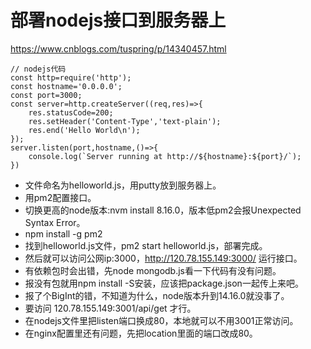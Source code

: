 # 部署nodejs接口到服务器上
https://www.cnblogs.com/tuspring/p/14340457.html
```
// nodejs代码
const http=require('http');
const hostname='0.0.0.0';
const port=3000;
const server=http.createServer((req,res)=>{
    res.statusCode=200;
    res.setHeader('Content-Type','text-plain');
    res.end('Hello World\n');
});
server.listen(port,hostname,()=>{
    console.log(`Server running at http://${hostname}:${port}/`);
})
```
- 文件命名为helloworld.js，用putty放到服务器上。
- 用pm2配置接口。
- 切换更高的node版本:nvm install 8.16.0，版本低pm2会报Unexpected Syntax Error。
- npm install -g pm2
- 找到helloworld.js文件，pm2 start helloworld.js，部署完成。
- 然后就可以访问公网ip:3000，http://120.78.155.149:3000/ 运行接口。
- 有依赖包时会出错，先node mongodb.js看一下代码有没有问题。
- 报没有包就用npm install -S安装，应该把package.json一起传上来吧。
- 报了个BigInt的错，不知道为什么，node版本升到14.16.0就没事了。
- 要访问 120.78.155.149:3001/api/get 才行。
- 在nodejs文件里把listen端口换成80，本地就可以不用3001正常访问。
- 在nginx配置里还有问题，先把location里面的端口改成80。